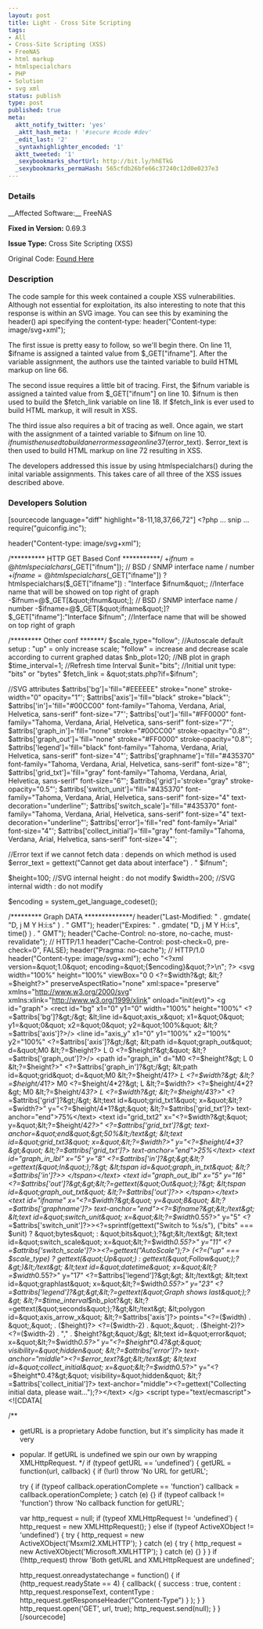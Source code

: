 ```yaml
---
layout: post
title: Light - Cross Site Scripting
tags:
- All
- Cross-Site Scripting (XSS)
- FreeNAS
- html markup
- htmlspecialchars
- PHP
- Solution
- svg xml
status: publish
type: post
published: true
meta:
  aktt_notify_twitter: 'yes'
  _aktt_hash_meta: ! '#secure #code #dev'
  _edit_last: '2'
  _syntaxhighlighter_encoded: '1'
  aktt_tweeted: '1'
  _sexybookmarks_shortUrl: http://bit.ly/hhETkG
  _sexybookmarks_permaHash: 565cfdb26bfe66c37240c12d0e0237e3
---
```

<h3>Details</h3>
__Affected Software:__ FreeNAS

__Fixed in Version:__  0.69.3

__Issue Type:__ Cross Site Scripting (XSS)

Original Code: <a title="Light" href="http://spotthevuln.com/2011/02/light/" target="_blank">Found    Here</a>
<h3>Description</h3>
The code sample for this week contained a couple XSS vulnerabilities. Although not essential for exploitation, its also interesting to note that this response is within an SVG image. You can see this by examining the header() api specifying the content-type: header("Content-type: image/svg+xml");

The first issue is pretty easy to follow, so we'll begin there. On line 11, $ifname is assigned a tainted value from $_GET["ifname"]. After the variable assignment, the authors use the tainted variable to build HTML markup on line 66.

The second issue requires a little bit of tracing. First, the $ifnum variable is assigned a tainted value from $_GET["ifnum"] on line 10. $ifnum is then used to build the $fetch_link variable on line 18. If $fetch_link is ever used to build HTML markup, it will result in XSS.

The third issue also requires a bit of tracing as well. Once again, we start with the assignment of a tainted variable to $ifnum on line 10. $ifnum is then used to build an error message on line 37 ($error_text). $error_text is then used to build HTML markup on line 72 resulting in XSS.

The developers addressed this issue by using htmlspecialchars() during the inital variable assignments. This takes care of all three of the XSS issues described above.
<h3>Developers Solution</h3>
[sourcecode language="diff" highlight="8-11,18,37,66,72"]
&lt;?php
... snip ...
require(&quot;guiconfig.inc&quot;);

header(&quot;Content-type: image/svg+xml&quot;);

/********** HTTP GET Based Conf ***********/
+$ifnum=@htmlspecialchars($_GET[&quot;ifnum&quot;]);  // BSD / SNMP interface name / number
+$ifname=@htmlspecialchars($_GET[&quot;ifname&quot;]) ? htmlspecialchars($_GET[&quot;ifname&quot;]) : &quot;Interface $ifnum&quot;;  //Interface name that will be showed on top right of graph
-$ifnum=@$_GET[&quot;ifnum&quot;];  // BSD / SNMP interface name / number
-$ifname=@$_GET[&quot;ifname&quot;]?$_GET[&quot;ifname&quot;]:&quot;Interface $ifnum&quot;;  //Interface name that will be showed on top right of graph

/********* Other conf *******/
$scale_type=&quot;follow&quot;; //Autoscale default setup : &quot;up&quot; = only increase scale; &quot;follow&quot; = increase and decrease scale according to current graphed datas
$nb_plot=120;         //NB plot in graph
$time_interval=1;		  //Refresh time Interval
$unit=&quot;bits&quot;;         //Initial unit type: &quot;bits&quot; or &quot;bytes&quot;
$fetch_link = &quot;stats.php?if=$ifnum&quot;;

//SVG attributes
$attribs['bg']='fill=&quot;#EEEEEE&quot; stroke=&quot;none&quot; stroke-width=&quot;0&quot; opacity=&quot;1&quot;';
$attribs['axis']='fill=&quot;black&quot; stroke=&quot;black&quot;';
$attribs['in']='fill=&quot;#00CC00&quot; font-family=&quot;Tahoma, Verdana, Arial, Helvetica, sans-serif&quot; font-size=&quot;7&quot;';
$attribs['out']='fill=&quot;#FF0000&quot; font-family=&quot;Tahoma, Verdana, Arial, Helvetica, sans-serif&quot; font-size=&quot;7&quot;';
$attribs['graph_in']='fill=&quot;none&quot; stroke=&quot;#00CC00&quot; stroke-opacity=&quot;0.8&quot;';
$attribs['graph_out']='fill=&quot;none&quot; stroke=&quot;#FF0000&quot; stroke-opacity=&quot;0.8&quot;';
$attribs['legend']='fill=&quot;black&quot; font-family=&quot;Tahoma, Verdana, Arial, Helvetica, sans-serif&quot; font-size=&quot;4&quot;';
$attribs['graphname']='fill=&quot;#435370&quot; font-family=&quot;Tahoma, Verdana, Arial, Helvetica, sans-serif&quot; font-size=&quot;8&quot;';
$attribs['grid_txt']='fill=&quot;gray&quot; font-family=&quot;Tahoma, Verdana, Arial, Helvetica, sans-serif&quot; font-size=&quot;6&quot;';
$attribs['grid']='stroke=&quot;gray&quot; stroke-opacity=&quot;0.5&quot;';
$attribs['switch_unit']='fill=&quot;#435370&quot; font-family=&quot;Tahoma, Verdana, Arial, Helvetica, sans-serif&quot; font-size=&quot;4&quot; text-decoration=&quot;underline&quot;';
$attribs['switch_scale']='fill=&quot;#435370&quot; font-family=&quot;Tahoma, Verdana, Arial, Helvetica, sans-serif&quot; font-size=&quot;4&quot; text-decoration=&quot;underline&quot;';
$attribs['error']='fill=&quot;red&quot; font-family=&quot;Arial&quot; font-size=&quot;4&quot;';
$attribs['collect_initial']='fill=&quot;gray&quot; font-family=&quot;Tahoma, Verdana, Arial, Helvetica, sans-serif&quot; font-size=&quot;4&quot;';

//Error text if we cannot fetch data : depends on which method is used
$error_text = gettext(&quot;Cannot get data about interface&quot;) . &quot; $ifnum&quot;;

$height=100;            //SVG internal height : do not modify
$width=200;             //SVG internal width : do not modify

$encoding = system_get_language_codeset();

/********* Graph DATA **************/
header(&quot;Last-Modified: &quot; . gmdate( &quot;D, j M Y H:i:s&quot; ) . &quot; GMT&quot;);
header(&quot;Expires: &quot; . gmdate( &quot;D, j M Y H:i:s&quot;, time() ) . &quot; GMT&quot;);
header(&quot;Cache-Control: no-store, no-cache, must-revalidate&quot;); // HTTP/1.1
header(&quot;Cache-Control: post-check=0, pre-check=0&quot;, FALSE);
header(&quot;Pragma: no-cache&quot;); // HTTP/1.0
header(&quot;Content-type: image/svg+xml&quot;);
echo &quot;&lt;?xml version=\&quot;1.0\&quot; encoding=\&quot;{$encoding}\&quot;?&gt;\n&quot;;
?&gt;
&lt;svg width=&quot;100%&quot; height=&quot;100%&quot; viewBox=&quot;0 0 &lt;?=$width?&gt; &lt;?=$height?&gt;&quot; preserveAspectRatio=&quot;none&quot; xml:space=&quot;preserve&quot; xmlns=&quot;http://www.w3.org/2000/svg&quot; xmlns:xlink=&quot;http://www.w3.org/1999/xlink&quot; onload=&quot;init(evt)&quot;&gt;
  &lt;g id=&quot;graph&quot;&gt;
    &lt;rect id=&quot;bg&quot; x1=&quot;0&quot; y1=&quot;0&quot; width=&quot;100%&quot; height=&quot;100%&quot; &lt;?=$attribs['bg']?&gt;/&gt;
    &lt;line id=&quot;axis_x&quot; x1=&quot;0&quot; y1=&quot;0&quot; x2=&quot;0&quot; y2=&quot;100%&quot; &lt;?=$attribs['axis']?&gt;/&gt;
    &lt;line id=&quot;axis_y&quot; x1=&quot;0&quot; y1=&quot;100%&quot; x2=&quot;100%&quot; y2=&quot;100%&quot; &lt;?=$attribs['axis']?&gt;/&gt;
    &lt;path id=&quot;graph_out&quot; d=&quot;M0 &lt;?=$height?&gt; L 0 &lt;?=$height?&gt;&quot; &lt;?=$attribs['graph_out']?&gt;/&gt;
    &lt;path id=&quot;graph_in&quot;  d=&quot;M0 &lt;?=$height?&gt; L 0 &lt;?=$height?&gt;&quot; &lt;?=$attribs['graph_in']?&gt;/&gt;
    &lt;path id=&quot;grid&quot;  d=&quot;M0 &lt;?=$height/4*1?&gt; L &lt;?=$width?&gt; &lt;?=$height/4*1?&gt; M0 &lt;?=$height/4*2?&gt; L &lt;?=$width?&gt; &lt;?=$height/4*2?&gt; M0 &lt;?=$height/4*3?&gt; L &lt;?=$width?&gt; &lt;?=$height/4*3?&gt;&quot; &lt;?=$attribs['grid']?&gt;/&gt;
    &lt;text id=&quot;grid_txt1&quot; x=&quot;&lt;?=$width?&gt;&quot; y=&quot;&lt;?=$height/4*1?&gt;&quot; &lt;?=$attribs['grid_txt']?&gt; text-anchor=&quot;end&quot;&gt;75%&lt;/text&gt;
    &lt;text id=&quot;grid_txt2&quot; x=&quot;&lt;?=$width?&gt;&quot; y=&quot;&lt;?=$height/4*2?&gt;&quot; &lt;?=$attribs['grid_txt']?&gt; text-anchor=&quot;end&quot;&gt;50%&lt;/text&gt;
    &lt;text id=&quot;grid_txt3&quot; x=&quot;&lt;?=$width?&gt;&quot; y=&quot;&lt;?=$height/4*3?&gt;&quot; &lt;?=$attribs['grid_txt']?&gt; text-anchor=&quot;end&quot;&gt;25%&lt;/text&gt;
    &lt;text id=&quot;graph_in_lbl&quot; x=&quot;5&quot; y=&quot;8&quot; &lt;?=$attribs['in']?&gt;&gt;&lt;?=gettext(&quot;In&quot;);?&gt; &lt;tspan id=&quot;graph_in_txt&quot; &lt;?=$attribs['in']?&gt;&gt; &lt;/tspan&gt;&lt;/text&gt;
    &lt;text id=&quot;graph_out_lbl&quot; x=&quot;5&quot; y=&quot;16&quot; &lt;?=$attribs['out']?&gt;&gt;&lt;?=gettext(&quot;Out&quot;);?&gt; &lt;tspan id=&quot;graph_out_txt&quot; &lt;?=$attribs['out']?&gt;&gt; &lt;/tspan&gt;&lt;/text&gt;
    &lt;text id=&quot;ifname&quot; x=&quot;&lt;?=$width?&gt;&quot; y=&quot;8&quot; &lt;?=$attribs['graphname']?&gt; text-anchor=&quot;end&quot;&gt;&lt;?=$ifname?&gt;&lt;/text&gt;
    &lt;text id=&quot;switch_unit&quot; x=&quot;&lt;?=$width*0.55?&gt;&quot; y=&quot;5&quot; &lt;?=$attribs['switch_unit']?&gt;&gt;&lt;?=sprintf(gettext(&quot;Switch to %s/s&quot;), (&quot;bits&quot; === $unit) ? &quot;bytes&quot; : &quot;bits&quot;);?&gt;&lt;/text&gt;
    &lt;text id=&quot;switch_scale&quot; x=&quot;&lt;?=$width*0.55?&gt;&quot; y=&quot;11&quot; &lt;?=$attribs['switch_scale']?&gt;&gt;&lt;?=gettext(&quot;AutoScale&quot;);?&gt; (&lt;?=(&quot;up&quot; === $scale_type) ? gettext(&quot;Up&quot;) : gettext(&quot;Follow&quot;);?&gt;)&lt;/text&gt;
    &lt;text id=&quot;datetime&quot; x=&quot;&lt;?=$width*0.55?&gt;&quot; y=&quot;17&quot; &lt;?=$attribs['legend']?&gt;&gt; &lt;/text&gt;
    &lt;text id=&quot;graphlast&quot; x=&quot;&lt;?=$width*0.55?&gt;&quot; y=&quot;23&quot; &lt;?=$attribs['legend']?&gt;&gt;&lt;?=gettext(&quot;Graph shows last&quot;);?&gt; &lt;?=$time_interval*$nb_plot?&gt; &lt;?=gettext(&quot;seconds&quot;);?&gt;&lt;/text&gt;
    &lt;polygon id=&quot;axis_arrow_x&quot; &lt;?=$attribs['axis']?&gt; points=&quot;&lt;?=($width) . &quot;,&quot; . ($height)?&gt; &lt;?=($width-2) . &quot;,&quot; . ($height-2)?&gt; &lt;?=($width-2) . &quot;,&quot; . $height?&gt;&quot;/&gt;
    &lt;text id=&quot;error&quot; x=&quot;&lt;?=$width*0.5?&gt;&quot; y=&quot;&lt;?=$height*0.4?&gt;&quot; visibility=&quot;hidden&quot; &lt;?=$attribs['error']?&gt; text-anchor=&quot;middle&quot;&gt;&lt;?=$error_text?&gt;&lt;/text&gt;
    &lt;text id=&quot;collect_initial&quot; x=&quot;&lt;?=$width*0.5?&gt;&quot; y=&quot;&lt;?=$height*0.4?&gt;&quot; visibility=&quot;hidden&quot; &lt;?=$attribs['collect_initial']?&gt; text-anchor=&quot;middle&quot;&gt;&lt;?=gettext(&quot;Collecting initial data, please wait...&quot;);?&gt;&lt;/text&gt;
  &lt;/g&gt;
  &lt;script type=&quot;text/ecmascript&quot;&gt;
    &lt;![CDATA[

/**
 * getURL is a proprietary Adobe function, but it's simplicity has made it very
 * popular. If getURL is undefined we spin our own by wrapping XMLHttpRequest.
 */
if (typeof getURL == 'undefined') {
  getURL = function(url, callback) {
    if (!url)
      throw 'No URL for getURL';

    try {
      if (typeof callback.operationComplete == 'function')
        callback = callback.operationComplete;
    } catch (e) {}
    if (typeof callback != 'function')
      throw 'No callback function for getURL';

    var http_request = null;
    if (typeof XMLHttpRequest != 'undefined') {
      http_request = new XMLHttpRequest();
    }
    else if (typeof ActiveXObject != 'undefined') {
      try {
        http_request = new ActiveXObject('Msxml2.XMLHTTP');
      } catch (e) {
        try {
          http_request = new ActiveXObject('Microsoft.XMLHTTP');
        } catch (e) {}
      }
    }
    if (!http_request)
      throw 'Both getURL and XMLHttpRequest are undefined';

    http_request.onreadystatechange = function() {
      if (http_request.readyState == 4) {
        callback( { success : true,
                    content : http_request.responseText,
                    contentType : http_request.getResponseHeader(&quot;Content-Type&quot;) } );
      }
    }
    http_request.open('GET', url, true);
    http_request.send(null);
  }
}
[/sourcecode]
